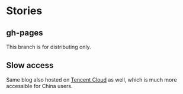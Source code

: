 # Stories

## gh-pages
This branch is for distributing only.

## Slow access
 Same blog also hosted on [Tencent Cloud](www.zhiminzhang.com) as well, which is much more accessible for China users.
